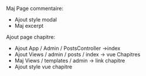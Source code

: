 Maj Page commentaire:

- Ajout style modal
- Maj excerpt

Ajout page chapitre:

- Ajout App / Admin / PostsController ->index
- Ajout Views / admin / posts / index -> vue Chapitres
- Maj Views / templates / admin -> link chapitre
- Ajout style vue chapitre
